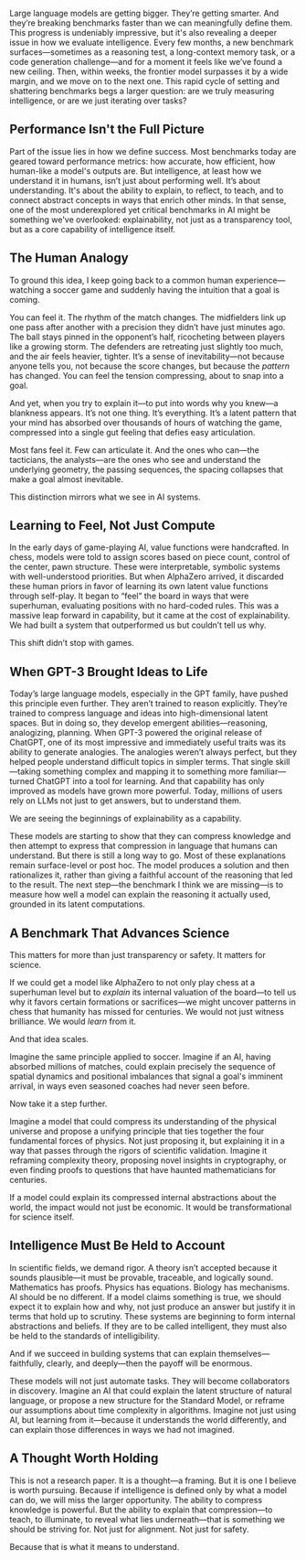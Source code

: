 Large language models are getting bigger. They’re getting smarter. And they’re breaking benchmarks faster than we can meaningfully define them. This progress is undeniably impressive, but it's also revealing a deeper issue in how we evaluate intelligence. Every few months, a new benchmark surfaces—sometimes as a reasoning test, a long-context memory task, or a code generation challenge—and for a moment it feels like we’ve found a new ceiling. Then, within weeks, the frontier model surpasses it by a wide margin, and we move on to the next one. This rapid cycle of setting and shattering benchmarks begs a larger question: are we truly measuring intelligence, or are we just iterating over tasks?

## **Performance Isn't the Full Picture**

Part of the issue lies in how we define success. Most benchmarks today are geared toward performance metrics: how accurate, how efficient, how human-like a model's outputs are. But intelligence, at least how we understand it in humans, isn’t just about performing well. It’s about understanding. It's about the ability to explain, to reflect, to teach, and to connect abstract concepts in ways that enrich other minds. In that sense, one of the most underexplored yet critical benchmarks in AI might be something we've overlooked: explainability, not just as a transparency tool, but as a core capability of intelligence itself.

## **The Human Analogy**

To ground this idea, I keep going back to a common human experience—watching a soccer game and suddenly having the intuition that a goal is coming.

You can feel it. The rhythm of the match changes. The midfielders link up one pass after another with a precision they didn’t have just minutes ago. The ball stays pinned in the opponent’s half, ricocheting between players like a growing storm. The defenders are retreating just slightly too much, and the air feels heavier, tighter. It’s a sense of inevitability—not because anyone tells you, not because the score changes, but because the *pattern* has changed. You can feel the tension compressing, about to snap into a goal.

And yet, when you try to explain it—to put into words why you knew—a blankness appears. It’s not one thing. It’s everything. It’s a latent pattern that your mind has absorbed over thousands of hours of watching the game, compressed into a single gut feeling that defies easy articulation.

Most fans feel it. Few can articulate it. And the ones who can—the tacticians, the analysts—are the ones who see and understand the underlying geometry, the passing sequences, the spacing collapses that make a goal almost inevitable.

This distinction mirrors what we see in AI systems.

## **Learning to Feel, Not Just Compute**

In the early days of game-playing AI, value functions were handcrafted. In chess, models were told to assign scores based on piece count, control of the center, pawn structure. These were interpretable, symbolic systems with well-understood priorities. But when AlphaZero arrived, it discarded these human priors in favor of learning its own latent value functions through self-play. It began to “feel” the board in ways that were superhuman, evaluating positions with no hard-coded rules. This was a massive leap forward in capability, but it came at the cost of explainability. We had built a system that outperformed us but couldn’t tell us why.

This shift didn’t stop with games.

## **When GPT-3 Brought Ideas to Life**

Today’s large language models, especially in the GPT family, have pushed this principle even further. They aren’t trained to reason explicitly. They’re trained to compress language and ideas into high-dimensional latent spaces. But in doing so, they develop emergent abilities—reasoning, analogizing, planning. When GPT-3 powered the original release of ChatGPT, one of its most impressive and immediately useful traits was its ability to generate analogies. The analogies weren’t always perfect, but they helped people understand difficult topics in simpler terms. That single skill—taking something complex and mapping it to something more familiar—turned ChatGPT into a tool for learning. And that capability has only improved as models have grown more powerful. Today, millions of users rely on LLMs not just to get answers, but to understand them.

We are seeing the beginnings of explainability as a capability.

These models are starting to show that they can compress knowledge and then attempt to express that compression in language that humans can understand. But there is still a long way to go. Most of these explanations remain surface-level or post hoc. The model produces a solution and then rationalizes it, rather than giving a faithful account of the reasoning that led to the result. The next step—the benchmark I think we are missing—is to measure how well a model can explain the reasoning it actually used, grounded in its latent computations.

## **A Benchmark That Advances Science**

This matters for more than just transparency or safety. It matters for science.

If we could get a model like AlphaZero to not only play chess at a superhuman level but to *explain* its internal valuation of the board—to tell us why it favors certain formations or sacrifices—we might uncover patterns in chess that humanity has missed for centuries. We would not just witness brilliance. We would *learn* from it.

And that idea scales.

Imagine the same principle applied to soccer. Imagine if an AI, having absorbed millions of matches, could explain precisely the sequence of spatial dynamics and positional imbalances that signal a goal's imminent arrival, in ways even seasoned coaches had never seen before.

Now take it a step further.

Imagine a model that could compress its understanding of the physical universe and propose a unifying principle that ties together the four fundamental forces of physics. Not just proposing it, but explaining it in a way that passes through the rigors of scientific validation. Imagine it reframing complexity theory, proposing novel insights in cryptography, or even finding proofs to questions that have haunted mathematicians for centuries.

If a model could explain its compressed internal abstractions about the world, the impact would not just be economic. It would be transformational for science itself.

## **Intelligence Must Be Held to Account**

In scientific fields, we demand rigor. A theory isn’t accepted because it sounds plausible—it must be provable, traceable, and logically sound. Mathematics has proofs. Physics has equations. Biology has mechanisms. AI should be no different. If a model claims something is true, we should expect it to explain how and why, not just produce an answer but justify it in terms that hold up to scrutiny. These systems are beginning to form internal abstractions and beliefs. If they are to be called intelligent, they must also be held to the standards of intelligibility.

And if we succeed in building systems that can explain themselves—faithfully, clearly, and deeply—then the payoff will be enormous.

These models will not just automate tasks. They will become collaborators in discovery. Imagine an AI that could explain the latent structure of natural language, or propose a new structure for the Standard Model, or reframe our assumptions about time complexity in algorithms. Imagine not just using AI, but learning from it—because it understands the world differently, and can explain those differences in ways we had not imagined.

## **A Thought Worth Holding**

This is not a research paper. It is a thought—a framing. But it is one I believe is worth pursuing. Because if intelligence is defined only by what a model can do, we will miss the larger opportunity. The ability to compress knowledge is powerful. But the ability to explain that compression—to teach, to illuminate, to reveal what lies underneath—that is something we should be striving for. Not just for alignment. Not just for safety.

Because that is what it means to understand.

